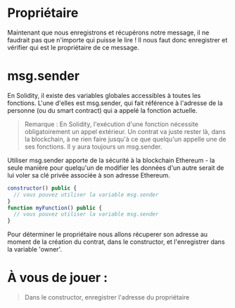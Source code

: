 # Propriétaire

Maintenant que nous enregistrons et récupérons notre message, il ne faudrait pas que n'importe qui puisse le lire ! Il nous faut donc enregistrer et vérifier qui est le propriétaire de ce message.

# msg.sender
En Solidity, il existe des variables globales accessibles à toutes les fonctions. L'une d'elles est msg.sender, qui fait référence à l'adresse de la personne (ou du smart contract) qui a appelé la fonction actuelle.

> Remarque : En Solidity, l'exécution d'une fonction nécessite obligatoirement un appel extérieur. Un contrat va juste rester là, dans la blockchain, à ne rien faire jusqu'à ce que quelqu'un appelle une de ses fonctions. Il y aura toujours un msg.sender.

Utiliser msg.sender apporte de la sécurité à la blockchain Ethereum - la seule manière pour quelqu'un de modifier les données d'un autre serait de lui voler sa clé privée associée à son adresse Ethereum.

```javascript
constructor() public {
  // vous pouvez utiliser la variable msg.sender
}
function myFunction() public {
  // vous pouvez utiliser la variable msg.sender
}
```

Pour déterminer le propriétaire nous allons récuperer son adresse au moment de la création du contrat, dans le constructor, et l'enregistrer dans la variable 'owner'.

# À vous de jouer :
> Dans le constructor, enregistrer l'adresse du propriétaire
